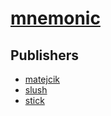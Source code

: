 # [mnemonic](https://pypi.org/project/mnemonic)



## Publishers
- [matejcik](https://pypi.org/user/matejcik)
- [slush](https://pypi.org/user/slush)
- [stick](https://pypi.org/user/stick)

